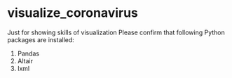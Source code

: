 # visualize_coronavirus
Just for showing skills of visualization
Please confirm that following Python packages are installed:
1) Pandas
2) Altair
3) lxml
